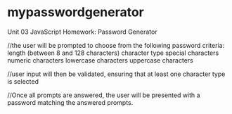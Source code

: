 # mypasswordgenerator
Unit 03 JavaScript Homework: Password Generator

//the user will be prompted to choose from the following password criteria:
    length (between 8 and 128 characters)
    character type
        special characters
        numeric characters
        lowercase characters
        uppercase characters

//user input will then be validated, ensuring that at least one character type is selected

//Once all prompts are answered, the user will be presented with a password matching the answered prompts.

